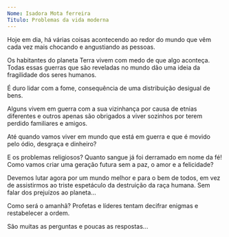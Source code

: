 ```yaml
---
Nome: Isadora Mota ferreira
Titulo: Problemas da vida moderna
---
```


Hoje em dia, há várias coisas acontecendo ao redor do mundo que vêm cada vez mais chocando e angustiando as pessoas.

Os habitantes do planeta Terra vivem com medo de que algo aconteça. Todas essas guerras que são reveladas no mundo dão uma ideia da fragilidade dos seres humanos.

É duro lidar com a fome, consequência de uma distribuição desigual de bens.

Alguns vivem em guerra com a sua vizinhança por causa de etnias diferentes e outros apenas são obrigados a viver sozinhos por terem perdido familiares e amigos.

Até quando vamos viver em mundo que está em guerra e que é movido pelo ódio, desgraça e dinheiro?

E os problemas religiosos? Quanto sangue já foi derramado em nome da fé! Como vamos criar uma geração futura sem a paz, o amor e a felicidade?

Devemos lutar agora por um mundo melhor e para o bem de todos, em vez de assistirmos ao triste espetáculo da destruição da raça humana. Sem falar dos prejuízos ao planeta...

Como será o amanhã?	
Profetas e líderes tentam decifrar enigmas e restabelecer a ordem.

São muitas as perguntas e poucas as respostas...
